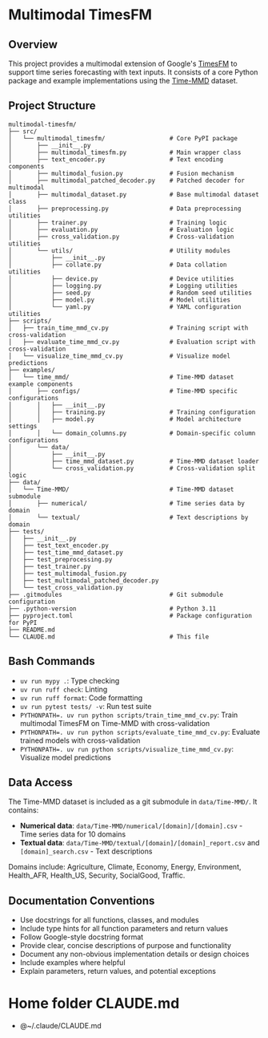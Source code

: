 # Multimodal TimesFM

## Overview

This project provides a multimodal extension of Google's [TimesFM](https://github.com/google-research/timesfm) to support time series forecasting with text inputs. It consists of a core Python package and example implementations using the [Time-MMD](https://github.com/AdityaLab/Time-MMD) dataset.

## Project Structure

```
multimodal-timesfm/
├── src/
│   └── multimodal_timesfm/                  # Core PyPI package
│       ├── __init__.py
│       ├── multimodal_timesfm.py            # Main wrapper class
│       ├── text_encoder.py                  # Text encoding components
│       ├── multimodal_fusion.py             # Fusion mechanism
│       ├── multimodal_patched_decoder.py    # Patched decoder for multimodal
│       ├── multimodal_dataset.py            # Base multimodal dataset class
│       ├── preprocessing.py                 # Data preprocessing utilities
│       ├── trainer.py                       # Training logic
│       ├── evaluation.py                    # Evaluation logic
│       ├── cross_validation.py              # Cross-validation utilities
│       └── utils/                           # Utility modules
│           ├── __init__.py
│           ├── collate.py                   # Data collation utilities
│           ├── device.py                    # Device utilities
│           ├── logging.py                   # Logging utilities
│           ├── seed.py                      # Random seed utilities
│           ├── model.py                     # Model utilities
│           └── yaml.py                      # YAML configuration utilities
├── scripts/
│   ├── train_time_mmd_cv.py                 # Training script with cross-validation
│   ├── evaluate_time_mmd_cv.py              # Evaluation script with cross-validation
│   └── visualize_time_mmd_cv.py             # Visualize model predictions
├── examples/
│   └── time_mmd/                            # Time-MMD dataset example components
│       ├── configs/                         # Time-MMD specific configurations
│       │   ├── __init__.py
│       │   ├── training.py                  # Training configuration
│       │   ├── model.py                     # Model architecture settings
│       │   └── domain_columns.py            # Domain-specific column configurations
│       └── data/
│           ├── __init__.py
│           ├── time_mmd_dataset.py          # Time-MMD dataset loader
│           └── cross_validation.py          # Cross-validation split logic
├── data/
│   └── Time-MMD/                            # Time-MMD dataset submodule
│       ├── numerical/                       # Time series data by domain
│       └── textual/                         # Text descriptions by domain
├── tests/
│   ├── __init__.py
│   ├── test_text_encoder.py
│   ├── test_time_mmd_dataset.py
│   ├── test_preprocessing.py
│   ├── test_trainer.py
│   ├── test_multimodal_fusion.py
│   ├── test_multimodal_patched_decoder.py
│   └── test_cross_validation.py
├── .gitmodules                              # Git submodule configuration
├── .python-version                          # Python 3.11
├── pyproject.toml                           # Package configuration for PyPI
├── README.md
└── CLAUDE.md                                # This file
```

## Bash Commands

- `uv run mypy .`: Type checking
- `uv run ruff check`: Linting
- `uv run ruff format`: Code formatting
- `uv run pytest tests/ -v`: Run test suite
- `PYTHONPATH=. uv run python scripts/train_time_mmd_cv.py`: Train multimodal TimesFM on Time-MMD with cross-validation
- `PYTHONPATH=. uv run python scripts/evaluate_time_mmd_cv.py`: Evaluate trained models with cross-validation
- `PYTHONPATH=. uv run python scripts/visualize_time_mmd_cv.py`: Visualize model predictions

## Data Access

The Time-MMD dataset is included as a git submodule in `data/Time-MMD/`. It contains:

- **Numerical data**: `data/Time-MMD/numerical/[domain]/[domain].csv` - Time series data for 10 domains
- **Textual data**: `data/Time-MMD/textual/[domain]/[domain]_report.csv` and `[domain]_search.csv` - Text descriptions

Domains include: Agriculture, Climate, Economy, Energy, Environment, Health_AFR, Health_US, Security, SocialGood, Traffic.

## Documentation Conventions

- Use docstrings for all functions, classes, and modules
- Include type hints for all function parameters and return values
- Follow Google-style docstring format
- Provide clear, concise descriptions of purpose and functionality
- Document any non-obvious implementation details or design choices
- Include examples where helpful
- Explain parameters, return values, and potential exceptions

# Home folder CLAUDE.md

- @~/.claude/CLAUDE.md
